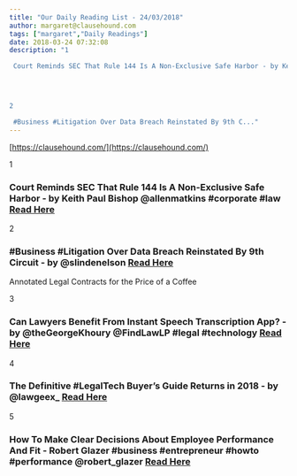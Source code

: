 ```yaml
---
title: "Our Daily Reading List - 24/03/2018"
author: margaret@clausehound.com
tags: ["margaret","Daily Readings"]
date: 2018-03-24 07:32:08
description: "1

 Court Reminds SEC That Rule 144 Is A Non-Exclusive Safe Harbor - by Keith Paul Bishop @allenmatkins #corporate #law Read Here

 


2

 #Business #Litigation Over Data Breach Reinstated By 9th C..."
---
```


[https://clausehound.com/](https://clausehound.com/)

1

###  Court Reminds SEC That Rule 144 Is A Non-Exclusive Safe Harbor - by Keith Paul Bishop @allenmatkins #corporate #law [Read Here](https://www.calcorporatelaw.com/court-reminds-sec-that-rule-144-is-a-non-exclusive-safe-harbor)

 

2

###  #Business #Litigation Over Data Breach Reinstated By 9th Circuit - by @slindenelson  [Read Here](https://www.slindenelson.com/blog/2018/03/business-litigation-over-data-breach-reinstated-by-9th-circuit.shtml)

Annotated Legal Contracts
for the Price of a Coffee

3

###  Can Lawyers Benefit From Instant Speech Transcription App? - by @theGeorgeKhoury @FindLawLP #legal #technology [Read Here](http://blogs.findlaw.com/technologist/2018/03/can-lawyers-benefit-from-instant-speech-transcription-app.html)

 

4

###  The Definitive #LegalTech Buyer’s Guide Returns in 2018 - by @lawgeex_  [Read Here](https://blog.lawgeex.com/the-definitive-legaltech-buyers-guide-returns-in-2018/)

 

5

###  How To Make Clear Decisions About Employee Performance And Fit - Robert Glazer #business #entrepreneur #howto #performance @robert_glazer [Read Here](https://www.forbes.com/sites/robertglazer/2018/03/15/how-to-make-clear-decisions-about-employee-performance-and-fit/#216b992043fe)

 